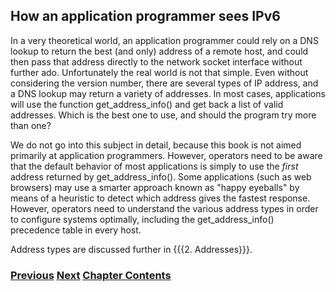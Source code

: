 ## How an application programmer sees IPv6

In a very theoretical world, an application programmer could rely on
a DNS lookup to return the best (and only) address of a remote host,
and could then pass that address directly to the network socket
interface without further ado. Unfortunately the real world is not
that simple. Even without considering the version number, there are
several types of IP address, and a DNS lookup may return a variety
of addresses. In most cases, applications will use the function
get_address_info() and get back a list of valid addresses. Which is
the best one to use, and should the program try more than one?

We do not go into this subject in detail, because this book is
not aimed primarily at application programmers. However, operators
need to be aware that the default behavior of most applications
is simply to use the *first* address returned by get_address_info().
Some applications (such as web browsers) may use a smarter approach
known as "happy eyeballs" by means of a heuristic to detect which
address gives the fastest response. However, operators need to
understand the various address types in order to configure
systems optimally, including the get_address_info() precedence
table in every host.

Address types are discussed further in {{{2. Addresses}}}.

<!-- Link lines generated automatically; do not delete -->
### [<ins>Previous</ins>](How%20a%20user%20sees%20IPv6.md) [<ins>Next</ins>](How%20a%20network%20operations%20center%20sees%20IPv6.md) [<ins>Chapter Contents</ins>](1.%20Introduction%20and%20Foreword.md)